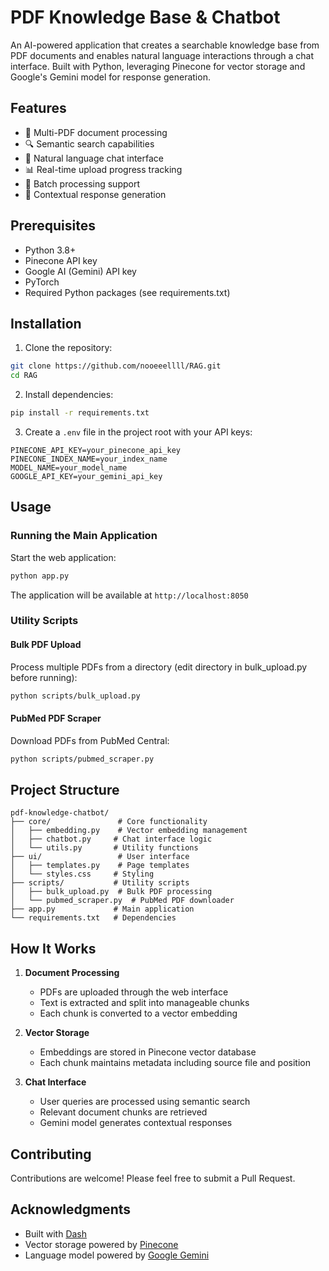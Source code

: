 # PDF Knowledge Base & Chatbot

An AI-powered application that creates a searchable knowledge base from PDF documents and enables natural language interactions through a chat interface. Built with Python, leveraging Pinecone for vector storage and Google's Gemini model for response generation.

## Features

- 📄 Multi-PDF document processing
- 🔍 Semantic search capabilities
- 💬 Natural language chat interface
- 📊 Real-time upload progress tracking
- 🔄 Batch processing support
- 🎯 Contextual response generation

## Prerequisites

- Python 3.8+
- Pinecone API key
- Google AI (Gemini) API key
- PyTorch
- Required Python packages (see requirements.txt)

## Installation

1. Clone the repository:
```bash
git clone https://github.com/nooeeellll/RAG.git
cd RAG
```

2. Install dependencies:
```bash
pip install -r requirements.txt
```

3. Create a `.env` file in the project root with your API keys:
```env
PINECONE_API_KEY=your_pinecone_api_key
PINECONE_INDEX_NAME=your_index_name
MODEL_NAME=your_model_name
GOOGLE_API_KEY=your_gemini_api_key
```

## Usage

### Running the Main Application

Start the web application:
```bash
python app.py
```

The application will be available at `http://localhost:8050`

### Utility Scripts

#### Bulk PDF Upload
Process multiple PDFs from a directory (edit directory in bulk_upload.py before running):
```bash
python scripts/bulk_upload.py
```

#### PubMed PDF Scraper
Download PDFs from PubMed Central:
```bash
python scripts/pubmed_scraper.py
```

## Project Structure

```
pdf-knowledge-chatbot/
├── core/               # Core functionality
│   ├── embedding.py    # Vector embedding management
│   ├── chatbot.py     # Chat interface logic
│   └── utils.py       # Utility functions
├── ui/                 # User interface
│   ├── templates.py    # Page templates
│   └── styles.css     # Styling
├── scripts/           # Utility scripts
│   ├── bulk_upload.py  # Bulk PDF processing
│   └── pubmed_scraper.py  # PubMed PDF downloader
├── app.py             # Main application
└── requirements.txt   # Dependencies
```

## How It Works

1. **Document Processing**
   - PDFs are uploaded through the web interface
   - Text is extracted and split into manageable chunks
   - Each chunk is converted to a vector embedding

2. **Vector Storage**
   - Embeddings are stored in Pinecone vector database
   - Each chunk maintains metadata including source file and position

3. **Chat Interface**
   - User queries are processed using semantic search
   - Relevant document chunks are retrieved
   - Gemini model generates contextual responses

## Contributing

Contributions are welcome! Please feel free to submit a Pull Request.

## Acknowledgments

- Built with [Dash](https://dash.plotly.com/)
- Vector storage powered by [Pinecone](https://www.pinecone.io/)
- Language model powered by [Google Gemini](https://ai.google.dev/)
